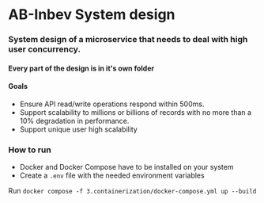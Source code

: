 # AB-Inbev System design

### System design of a microservice that needs to deal with high user concurrency.

#### Every part of the design is in it's own folder

#### Goals
- Ensure API read/write operations respond within 500ms.
- Support scalability to millions or billions of records with no more than a 10% degradation in performance.
- Support unique user high scalability

### How to run

- Docker and Docker Compose have to be installed on your system
- Create a `.env` file with the needed environment variables

Run `docker compose -f 3.containerization/docker-compose.yml up --build`